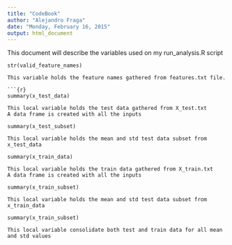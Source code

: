 ```yaml
---
title: "CodeBook"
author: "Alejandro Fraga"
date: "Monday, February 16, 2015"
output: html_document
---
```


This document will describe the variables used on my run_analysis.R script

```{r}
str(valid_feature_names)

This variable holds the feature names gathered from features.txt file.

```{r}
summary(x_test_data)

This local variable holds the test data gathered from X_test.txt
A data frame is created with all the inputs

```

```{r}
summary(x_test_subset)

This local variable holds the mean and std test data subset from x_test_data

```

```{r}
summary(x_train_data)

This local variable holds the train data gathered from X_train.txt
A data frame is created with all the inputs

```

```{r}
summary(x_train_subset)

This local variable holds the mean and std test data subset from x_train_data

```

```{r}
summary(x_train_subset)

This local variable consolidate both test and train data for all mean and std values

```
